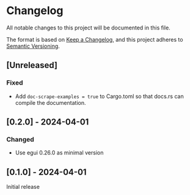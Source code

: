 # Changelog

All notable changes to this project will be documented in this file.

The format is based on [Keep a Changelog](https://keepachangelog.com/en/1.0.0/),
and this project adheres to [Semantic Versioning](https://semver.org/spec/v2.0.0.html).

## [Unreleased]

### Fixed

- Add `doc-scrape-examples = true` to Cargo.toml so that docs.rs can compile the
  documentation.

## [0.2.0] - 2024-04-01

### Changed

- Use egui 0.26.0 as minimal version

## [0.1.0] - 2024-04-01

Initial release